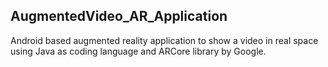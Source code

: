 ## AugmentedVideo_AR_Application

Android based augmented reality application to show a video in real space using Java as coding language and ARCore library by Google.
